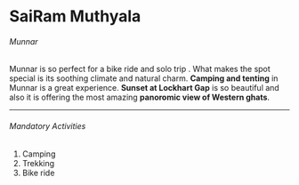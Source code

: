 # SaiRam Muthyala
###### Munnar
Munnar is so perfect for a bike ride and solo trip . What makes the spot special is its soothing climate and natural charm. **Camping and tenting** in Munnar is a great experience.  **Sunset at Lockhart Gap** is so beautiful and also it is offering the most amazing **panoromic view of Western ghats**.

********************

###### Mandatory Activities 
1. Camping
2. Trekking
3. Bike ride 

